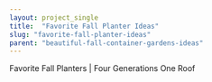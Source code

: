 ```yaml
---
layout: project_single
title:  "Favorite Fall Planter Ideas"
slug: "favorite-fall-planter-ideas"
parent: "beautiful-fall-container-gardens-ideas"
---
```

Favorite Fall Planters | Four Generations One Roof